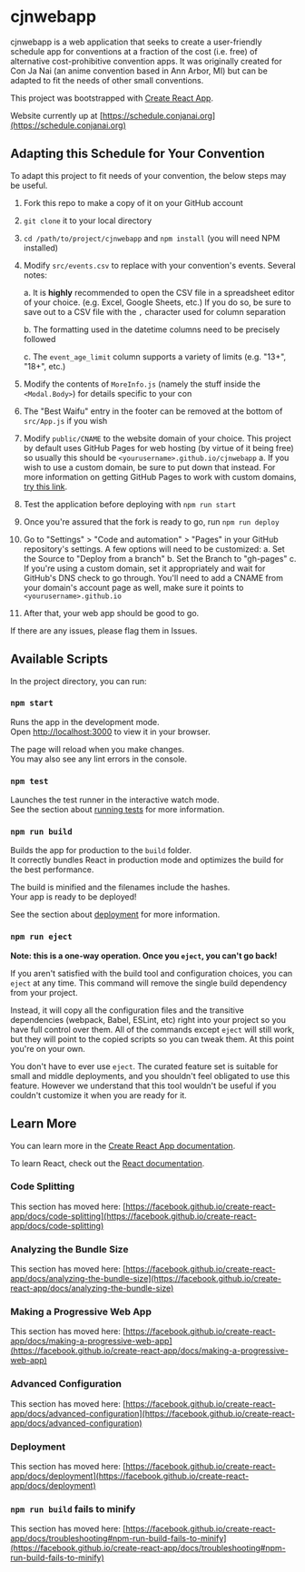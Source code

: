 # cjnwebapp

cjnwebapp is a web application that seeks to create a user-friendly schedule app for conventions at a fraction of the cost (i.e. free) of alternative cost-prohibitive convention apps. It was originally created for Con Ja Nai (an anime convention based in Ann Arbor, MI) but can be adapted to fit the needs of other small conventions.

This project was bootstrapped with [Create React App](https://github.com/facebook/create-react-app).

Website currently up at [https://schedule.conjanai.org](https://schedule.conjanai.org)

## Adapting this Schedule for Your Convention

To adapt this project to fit needs of your convention, the below steps may be useful.

1. Fork this repo to make a copy of it on your GitHub account
2. `git clone` it to your local directory
3. `cd /path/to/project/cjnwebapp` and `npm install` (you will need NPM installed)
4. Modify `src/events.csv` to replace with your convention's events. Several notes:
    
    a. It is **highly** recommended to open the CSV file in a spreadsheet editor of your choice. (e.g. Excel, Google Sheets, etc.) If you do so, be sure to save out to a CSV file with the `,` character used for column separation
        
    b. The formatting used in the datetime columns need to be precisely followed
        
    c. The `event_age_limit` column supports a variety of limits (e.g. "13+", "18+", etc.)
        
5. Modify the contents of `MoreInfo.js` (namely the stuff inside the `<Modal.Body>`) for details specific to your con
6. The "Best Waifu" entry in the footer can be removed at the bottom of `src/App.js` if you wish
7. Modify `public/CNAME` to the website domain of your choice. This project by default uses GitHub Pages for web hosting (by virtue of it being free) so usually this should be `<yourusername>.github.io/cjnwebapp`
    a. If you wish to use a custom domain, be sure to put down that instead. For more information on getting GitHub Pages to work with custom domains, [try this link](https://docs.github.com/en/pages/configuring-a-custom-domain-for-your-github-pages-site).
8. Test the application before deploying with `npm run start` 
9. Once you're assured that the fork is ready to go, run `npm run deploy`
10. Go to "Settings" > "Code and automation" > "Pages" in your GitHub repository's settings. A few options will need to be customized:
    a. Set the Source to "Deploy from a branch"
    b. Set the Branch to "gh-pages"
    c. If you're using a custom domain, set it appropriately and wait for GitHub's DNS check to go through. You'll need to add a CNAME from your domain's account page as well, make sure it points to `<yourusername>.github.io`
11. After that, your web app should be good to go.

If there are any issues, please flag them in Issues.

## Available Scripts

In the project directory, you can run:

### `npm start`

Runs the app in the development mode.\
Open [http://localhost:3000](http://localhost:3000) to view it in your browser.

The page will reload when you make changes.\
You may also see any lint errors in the console.

### `npm test`

Launches the test runner in the interactive watch mode.\
See the section about [running tests](https://facebook.github.io/create-react-app/docs/running-tests) for more information.

### `npm run build`

Builds the app for production to the `build` folder.\
It correctly bundles React in production mode and optimizes the build for the best performance.

The build is minified and the filenames include the hashes.\
Your app is ready to be deployed!

See the section about [deployment](https://facebook.github.io/create-react-app/docs/deployment) for more information.

### `npm run eject`

**Note: this is a one-way operation. Once you `eject`, you can't go back!**

If you aren't satisfied with the build tool and configuration choices, you can `eject` at any time. This command will remove the single build dependency from your project.

Instead, it will copy all the configuration files and the transitive dependencies (webpack, Babel, ESLint, etc) right into your project so you have full control over them. All of the commands except `eject` will still work, but they will point to the copied scripts so you can tweak them. At this point you're on your own.

You don't have to ever use `eject`. The curated feature set is suitable for small and middle deployments, and you shouldn't feel obligated to use this feature. However we understand that this tool wouldn't be useful if you couldn't customize it when you are ready for it.

## Learn More

You can learn more in the [Create React App documentation](https://facebook.github.io/create-react-app/docs/getting-started).

To learn React, check out the [React documentation](https://reactjs.org/).

### Code Splitting

This section has moved here: [https://facebook.github.io/create-react-app/docs/code-splitting](https://facebook.github.io/create-react-app/docs/code-splitting)

### Analyzing the Bundle Size

This section has moved here: [https://facebook.github.io/create-react-app/docs/analyzing-the-bundle-size](https://facebook.github.io/create-react-app/docs/analyzing-the-bundle-size)

### Making a Progressive Web App

This section has moved here: [https://facebook.github.io/create-react-app/docs/making-a-progressive-web-app](https://facebook.github.io/create-react-app/docs/making-a-progressive-web-app)

### Advanced Configuration

This section has moved here: [https://facebook.github.io/create-react-app/docs/advanced-configuration](https://facebook.github.io/create-react-app/docs/advanced-configuration)

### Deployment

This section has moved here: [https://facebook.github.io/create-react-app/docs/deployment](https://facebook.github.io/create-react-app/docs/deployment)

### `npm run build` fails to minify

This section has moved here: [https://facebook.github.io/create-react-app/docs/troubleshooting#npm-run-build-fails-to-minify](https://facebook.github.io/create-react-app/docs/troubleshooting#npm-run-build-fails-to-minify)
